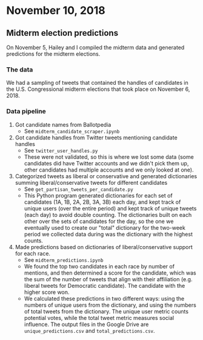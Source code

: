 # November 10, 2018
## Midterm election predictions
On November 5, Hailey and I compiled the midterm data and generated predictions for the midterm elections.
### The data
We had a sampling of tweets that contained the handles of candidates in the U.S. Congressional midterm elections that took place on November 6, 2018.  
### Data pipeline
1. Got candidate names from Ballotpedia
    - See `midterm_candidate_scraper.ipynb`
2. Got candidate handles from Twitter tweets mentioning candidate handles
    - See `twitter_user_handles.py`
    - These were not validated, so this is where we lost some data (some candidates did have Twitter accounts and we didn't pick them up, other candidates had multiple accounts and we only looked at one).
3. Categorized tweets as liberal or conservative and generated dictionaries summing liberal/conservative tweets for different candidates
    - See `get_partisan_tweets_per_candidate.py`
    - This Python program generated dictionaries for each set of candidates (1A, 1B, 2A, 2B, 3A, 3B) each day, and kept track of unique users (over the entire period) and kept track of unique tweets (each day) to avoid double counting.  The dictionaries built on each other over the sets of candidates for the day, so the one we eventually used to create our "total" dictionary for the two-week period we collected data during was the dictionary with the highest counts.
4. Made predictions based on dictionaries of liberal/conservative support for each race.
    - See `midterm_predictions.ipynb`
    - We found the top two candidates in each race by number of mentions, and then determined a score for the candidate, which was the sum of the number of tweets that align with their affiliation (e.g. liberal tweets for Democratic candidate). The candidate with the higher score won.
    - We calculated these predictions in two different ways: using the numbers of unique users from the dictionary, and using the numbers of total tweets from the dictionary.  The unique user metric counts potential votes, while the total tweet metric measures social influence.  The output files in the Google Drive are `unique_predictions.csv` and `total_predictions.csv`.
